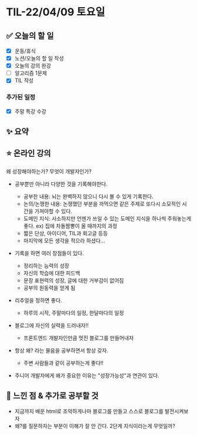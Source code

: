 # TIL-22/04/09 토요일

## :white_check_mark: 오늘의 할 일

- [x] 운동/휴식
- [x] 노션/오늘의 할 일 작성
- [x] 오늘의 강의 완강
- [ ] 알고리즘 1문제
- [x] TIL 작성

### 추가된 일정

- [x] 주말 특강 수강

## :sparkles: 요약

## :star: 온라인 강의

왜 성장해야하는가?
무엇이 개발자인가?

- 공부뿐만 아니라 다양한 것을 기록해야한다. 
  - 공부한 내용: 뇌는 완벽하지 않으니 다시 볼 수 있게 기록한다.
  - 논의/논쟁한 내용: 논쟁했던 부분을 까먹으면 같은 주제로 또다시 소모적인 시간을 가져야할 수 있다. 
  - 도메인 지식: 사소하지만 언젠가 쓰일 수 있는 도메인 지식을 하나씩 주워놓는게 좋다. ex) 집에 차돌짬뽕이 올 때까지의 과정
  - 짧은 단상, 아이디어, TIL과 회고글 등등
  - 마지막에 모든 생각을 적으라 하셨다...

- 기록을 하면 여러 장점들이 있다. 
  - 정리하는 능력의 성장
  - 자신의 학습에 대한 피드백
  - 문장 표현력의 성장, 글에 대한 거부감이 없어짐
  - 공부의 원동력을 얻게 됨
- 리추얼을 정하면 좋다.
  - 하루의 시작, 주말마다의 일정, 한달마다의 일정
- 블로그에 자신의 실력을 드러내자!!
  - 프론트엔드 개발자인만큼 멋진 블로그를 만들어내자

- 항상 왜? 라는 물음을 공부하면서 항상 갖자.
  - 주변 사람들과 같이 공부하는게 좋다!!
- 주니어 개발자에게 왜가 중요한 이유는 "성장가능성"과 연관이 있다.


## :star2: 느낀 점 & 추가로 공부할 것

- 지금까지 배운 html로 조악하게나마 블로그를 만들고 스스로 블로그를 발전시켜보자
- 왜?를 질문하자는 부분이 이해가 잘 안 간다. 2단계 지식이라는게 무엇일까?